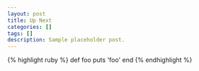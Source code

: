 ```yaml
---
layout: post
title: Up Next
categories: []
tags: []
description: Sample placeholder post.
---
```



{% highlight ruby %}
def foo
  puts 'foo'
end
{% endhighlight %}
